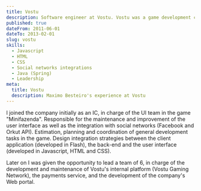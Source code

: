 ```yaml
---
title: Vostu
description: Software engineer at Vostu. Vostu was a game development company that rose to prominence by creating popular video games for social networking platforms, primarily Facebook and Orkut.
published: true
dateFrom: 2011-06-01
dateTo: 2013-02-01
slug: vostu
skills:
  - Javascript
  - HTML
  - CSS
  - Social networks integrations
  - Java (Spring)
  - Leadership
meta:
  title: Vostu
  description: Maximo Besteiro's experience at Vostu
---
```


I joined the company initially as an IC, in charge of the UI team in the game "Minifazenda". Responsible for the maintenance and improvement of the user interface as well as the integration with social networks (Facebook and Orkut API). Estimation, planning and coordination of general development tasks in the game. Design integration strategies between the client application (developed in Flash), the back-end and the user interface (developed in Javascript, HTML and CSS).

Later on I was given the opportunity to lead a team of 6, in charge of the development and maintenance of Vostu's internal platform (Vostu Gaming Network), the payments service, and the development of the company's Web portal.
